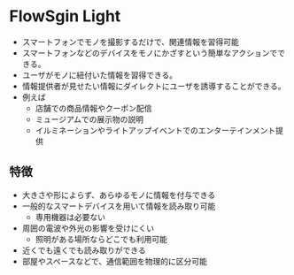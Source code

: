 # FlowSgin Light

- スマートフォンでモノを撮影するだけで、関連情報を習得可能
- スマートフォンなどのデバイスをモノにかざすという簡単なアクションでできる。
- ユーザがモノに紐付いた情報を習得できる。
- 情報提供者が見せたい情報にダイレクトにユーザを誘導することができる。
- 例えば
  - 店舗での商品情報やクーポン配信
  - ミュージアムでの展示物の説明
  - イルミネーションやライトアップイベントでのエンターテインメント提供

## 特徴

- 大きさや形によらず、あらゆるモノに情報を付与できる
- 一般的なスマートデバイスを用いて情報を読み取り可能
   - 専用機器は必要ない
- 周囲の電波や外光の影響を受けにくい
  - 照明がある場所ならどこでも利用可能
- 近くでも遠くでも読み取りができる
- 部屋やスペースなどで、通信範囲を物理的に区分可能
